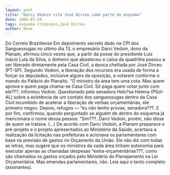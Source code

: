 ```yaml
---
layout: post
title: "Darci Vedoin cita José Dirceu como parte do esquema"
date: 2006-07-29
tags: esquema criminoso,José Dirceu
author: None
---
```

Do Correio Braziliense
Em depoimento secreto dado na CPI dos Sanguessugas no último dia 13, o empresário Darci Vedoin, dono da Planam, afirmou cinco vezes que, a partir da posse do presidente Luiz Inácio Lula da Silva, o dinheiro que abasteceu o caixa da quadrilha passou a ser liberado diretamente pela Casa Civil, a época chefiada por José Dirceu (PT-SP). 
Segundo Vedoin, a liberação dos recursos era usada de forma a forçar os deputados, inclusive alguns da oposição, a votarem conforme o mando do Palácio do Planalto. “O ministro da área tem uma cota. Mas quem aprova e quem paga chama-se Casa Civil. Só paga quem votar junto com ele???, informou Vedoin. Questionado pela senadora Helo?sa Helena (PSol-AL) sobre a existência de um contato dos sanguessugas dentro da Casa Civil incumbido de acelerar a liberação de verbas orçamentárias, ele primeiro negou. 
Depois, refugou — “eu não tenho provas, senadora???. E por fim, confirmou, quando perguntado se alguém de dentro do esquema já mencionara o nome dessa pessoa: “Sim???. Darci Vedoin, porém, não disse de quem se tratava. 
(...)
De acordo com Darci Vedoin, a Planam preparava o pré-projeto e o projeto apresentados ao Ministério da Saúde, acertava a realização da licitação nas prefeituras e acionava os parlamentares com base na previsão de gastos no Orçamento da União. 
Ele não diz com todas as letras, mas sugere que os ministros da cada área tinham autonomia para executar apenas as chamadas despesas “extra-orçamentárias???, como são chamados os gastos orçados pelo Ministério do Planejamento na Lei Orçamentária. Mas emendas parlamentares, não.
Leia aqui o texto completo (assinantes). 